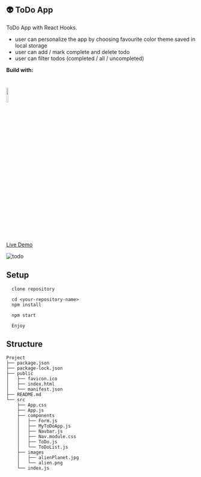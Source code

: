 ## :alien: ToDo App 

ToDo App with React Hooks. 
- user can personalize the app by choosing favourite color theme saved in local storage
- user can add / mark complete and delete todo
- user can filter todos (completed / all / uncompleted)


**Build with:**

<h1>
<img src="https://imgur.com/fZuu2v0.png" alt="React" width="10%">
</h1>

[Live Demo](https://mandyneumeyer.github.io/todo_app/)

![todo](https://user-images.githubusercontent.com/64845397/115973079-c5d67680-a552-11eb-8e18-2c961743ab96.gif)

## Setup

 ```
   clone repository
   ```
 ```
   cd <your-repository-name>
   npm install
   ```
 ```
   npm start
   ```
 ```
   Enjoy

 ```


## Structure

```
Project
├── package.json
├── package-lock.json
├── public
│   ├── favicon.ico
│   ├── index.html
│   └── manifest.json
├── README.md
└── src
    ├── App.css
    ├── App.js
    ├── components
    │   ├── Form.js
    │   ├── MyToDoApp.js
    │   ├── Navbar.js
    │   ├── Nav.module.css
    │   ├── ToDo.js
    │   └── ToDoList.js
    ├── images
    │   ├── alienPlanet.jpg
    │   └── alien.png
    └── index.js

